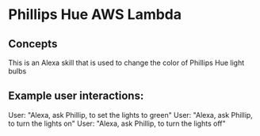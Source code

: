 # Phillips Hue AWS Lambda

## Concepts

This is an Alexa skill that is used to change the color of Phillips Hue light bulbs

## Example user interactions:
  User:  "Alexa, ask Phillip, to set the lights to green"
  User:  "Alexa, ask Phillip, to turn the lights on"
  User:  "Alexa, ask Phillip, to turn the lights off"
